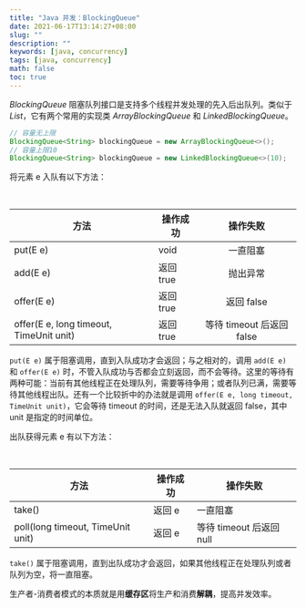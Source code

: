 ```yaml
---
title: "Java 并发：BlockingQueue"
date: 2021-06-17T13:14:27+08:00
slug: ""
description: ""
keywords: [java, concurrency]
tags: [java, concurrency]
math: false
toc: true
---
```


*BlockingQueue* 阻塞队列接口是支持多个线程并发处理的先入后出队列。类似于 *List*，它有两个常用的实现类 *ArrayBlockingQueue* 和 *LinkedBlockingQueue*。

```java
// 容量无上限
BlockingQueue<String> blockingQueue = new ArrayBlockingQueue<>(); 
// 容量上限10
BlockingQueue<String> blockingQueue = new LinkedBlockingQueue<>(10); 
```

将元素 e 入队有以下方法：

<br>

| 方法                                    | 操作成功  |         操作失败          |
| --------------------------------------- | --------- | :-----------------------: |
| put(E e)                                | void      |         一直阻塞          |
| add(E e)                                | 返回 true |         抛出异常          |
| offer(E e)                              | 返回 true |        返回 false         |
| offer(E e, long timeout, TimeUnit unit) | 返回 true | 等待 timeout 后返回 false |

`put(E e)` 属于阻塞调用，直到入队成功才会返回；与之相对的，调用 `add(E e)` 和 `offer(E e)` 时，不管入队成功与否都会立刻返回，而不会等待。这里的等待有两种可能：当前有其他线程正在处理队列，需要等待争用；或者队列已满，需要等待其他线程出队。还有一个比较折中的办法就是调用 `offer(E e, long timeout, TimeUnit unit)`，它会等待 timeout 的时间，还是无法入队就返回 false，其中 unit 是指定的时间单位。

出队获得元素 e 有以下方法：

<br>

| 方法                              | 操作成功 | 操作失败                 |
| --------------------------------- | -------- | ------------------------ |
| take()                            | 返回 e   | 一直阻塞                 |
| poll(long timeout, TimeUnit unit) | 返回 e   | 等待 timeout 后返回 null |

`take()` 属于阻塞调用，直到出队成功才会返回，如果其他线程正在处理队列或者队列为空，将一直阻塞。

生产者-消费者模式的本质就是用**缓存区**将生产和消费**解耦**，提高并发效率。

